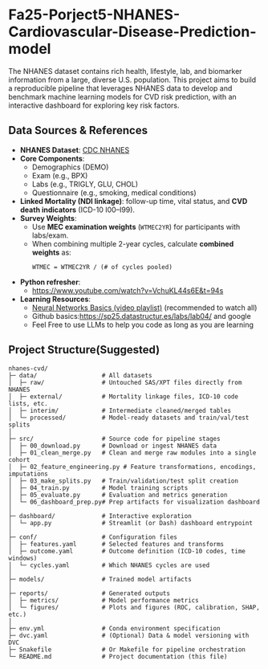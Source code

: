 # Fa25-Porject5-NHANES-Cardiovascular-Disease-Prediction-model
The NHANES dataset contains rich health, lifestyle, lab, and biomarker information from a large, diverse U.S. population. This project aims to build a reproducible pipeline that leverages NHANES data to develop and benchmark machine learning models for CVD risk prediction, with an interactive dashboard for exploring key risk factors.
## Data Sources & References

- **NHANES Dataset**: [CDC NHANES](https://wwwn.cdc.gov/nchs/nhanes/default.aspx)  
- **Core Components**:  
  - Demographics (DEMO)  
  - Exam (e.g., BPX)  
  - Labs (e.g., TRIGLY, GLU, CHOL)  
  - Questionnaire (e.g., smoking, medical conditions)  
- **Linked Mortality (NDI linkage)**: follow-up time, vital status, and **CVD death indicators** (ICD-10 I00–I99).  
- **Survey Weights**:  
  - Use **MEC examination weights** (`WTMEC2YR`) for participants with labs/exam.  
  - When combining multiple 2-year cycles, calculate **combined weights** as:  
    ```
    WTMEC = WTMEC2YR / (# of cycles pooled)
    ```
- **Python refresher**:
  - https://www.youtube.com/watch?v=VchuKL44s6E&t=94s
- **Learning Resources**:  
  - [Neural Networks Basics (video playlist)](https://www.youtube.com/watch?v=aircAruvnKk&list=PLZHQObOWTQDNU6R1_67000Dx_ZCJB-3pi) (recommended to watch all)
  - Github basics:https://sp25.datastructur.es/labs/lab04/ and google
  - Feel Free to use LLMs to help you code as long as you are learning
## Project Structure(Suggested)
```
nhanes-cvd/
├─ data/                  # All datasets
│  ├─ raw/                # Untouched SAS/XPT files directly from NHANES
│  ├─ external/           # Mortality linkage files, ICD-10 code lists, etc.
│  ├─ interim/            # Intermediate cleaned/merged tables
│  └─ processed/          # Model-ready datasets and train/val/test splits
│
├─ src/                   # Source code for pipeline stages
│  ├─ 00_download.py      # Download or ingest NHANES data
│  ├─ 01_clean_merge.py   # Clean and merge raw modules into a single cohort
│  ├─ 02_feature_engineering.py # Feature transformations, encodings, imputations
│  ├─ 03_make_splits.py   # Train/validation/test split creation
│  ├─ 04_train.py         # Model training scripts
│  ├─ 05_evaluate.py      # Evaluation and metrics generation
│  └─ 06_dashboard_prep.py# Prep artifacts for visualization dashboard
│
├─ dashboard/             # Interactive exploration
│  └─ app.py              # Streamlit (or Dash) dashboard entrypoint
│
├─ conf/                  # Configuration files
│  ├─ features.yaml       # Selected features and transforms
│  ├─ outcome.yaml        # Outcome definition (ICD-10 codes, time windows)
│  └─ cycles.yaml         # Which NHANES cycles are used
│
├─ models/                # Trained model artifacts
│
├─ reports/               # Generated outputs
│  ├─ metrics/            # Model performance metrics
│  └─ figures/            # Plots and figures (ROC, calibration, SHAP, etc.)
│
├─ env.yml                # Conda environment specification
├─ dvc.yaml               # (Optional) Data & model versioning with DVC
├─ Snakefile              # Or Makefile for pipeline orchestration
└─ README.md              # Project documentation (this file)
```

